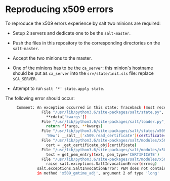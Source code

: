# Reproducing x509 errors

To reproduce the x509 errors experience by salt two minions are required:

- Setup 2 servers and dedicate one to be the `salt-master`.

- Push the files in this repository to the corresponding directories on the
  `salt-master`.
  
- Accept the two minions to the master.

- One of the minions has to be the `ca_server`: this minion's hostname should be
  put as `ca_server` into the `srv/state/init.sls` file: replace `$CA_SERVER`.

- Attempt to run `salt '*' state.apply state`.

The following error should occur:

```bash
     Comment: An exception occurred in this state: Traceback (most recent call last):
                File "/usr/lib/python3.6/site-packages/salt/state.py", line 1878, in call
                  **cdata['kwargs'])
                File "/usr/lib/python3.6/site-packages/salt/loader.py", line 1823, in wrapper
                  return f(*args, **kwargs)
                File "/usr/lib/python3.6/site-packages/salt/states/x509.py", line 570, in certificate_managed
                  'New': __salt__['x509.read_certificate'](certificate=certificate)}
                File "/usr/lib/python3.6/site-packages/salt/modules/x509.py", line 544, in read_certificate
                  cert = _get_certificate_obj(certificate)
                File "/usr/lib/python3.6/site-packages/salt/modules/x509.py", line 357, in _get_certificate_obj
                  text = get_pem_entry(text, pem_type='CERTIFICATE')
                File "/usr/lib/python3.6/site-packages/salt/modules/x509.py", line 480, in get_pem_entry
                  raise salt.exceptions.SaltInvocationError(errmsg)
              salt.exceptions.SaltInvocationError: PEM does not contain a single entry of type CERTIFICATE:
              in method 'x509_gmtime_adj', argument 2 of type 'long'
```
